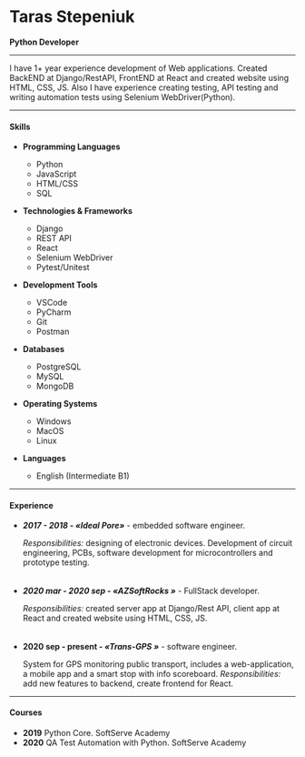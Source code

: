 # **Taras**  **Stepeniuk**
**Python Developer**

____
I have 1+ year experience development of Web applications. Created BackEND at Django/RestAPI, FrontEND at React and created website using HTML, CSS, JS. Also I have experience creating testing, API testing and writing automation tests using Selenium WebDriver(Python).
____
####  Skills

* **Programming Languages**
  * Python 
  * JavaScript
  * HTML/CSS
  * SQL 

* **Technologies & Frameworks**
  * Django
  * REST API
  * React
  * Selenium WebDriver
  * Pytest/Unitest

* **Development Tools**
  * VSCode
  * PyCharm
  * Git
  * Postman

* **Databases**
  * PostgreSQL
  * MySQL
  * MongoDB

* **Operating Systems**
  * Windows
  * MacOS
  * Linux

* **Languages**
  * English (Intermediate B1)

____
#### Experience

* **_2017 - 2018_ - _«__Ideal Pore__»_** - embedded software engineer.

  *Responsibilities:* designing of electronic devices. Development of circuit engineering, PCBs, software development for microcontrollers and prototype testing. 
  ######
* **_2020 mar - 2020 sep_ - _«__AZSoftRocks__ »_** - FullStack developer.

  *Responsibilities:* created server app at Django/Rest API, client app at React and created website using HTML, CSS, JS.
  ######
* **2020 sep - present - _«__Trans-GPS__ »_** - software engineer.

  System for GPS monitoring public transport, includes a web-application, a mobile app and a smart stop with info scoreboard. 
  *Responsibilities:* add new features to backend, create frontend for React.
____
#### Courses

* **2019** Python Core. SoftServe Academy 
* **2020** QA Test Automation with Python. SoftServe Academy
